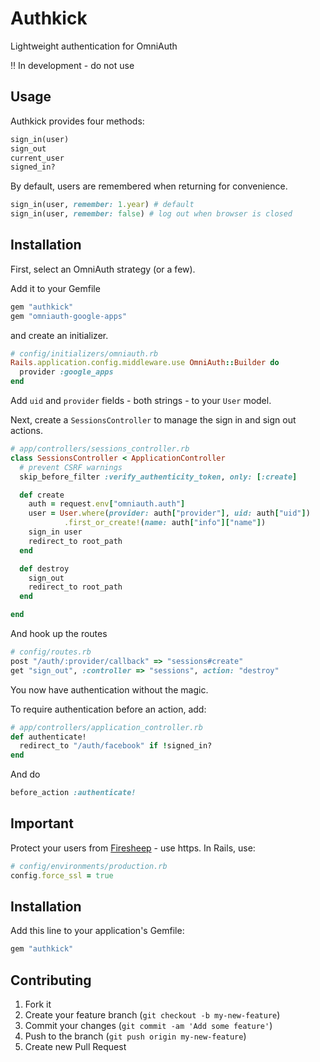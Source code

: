 # Authkick

Lightweight authentication for OmniAuth

:bangbang: In development - do not use

## Usage

Authkick provides four methods:

```ruby
sign_in(user)
sign_out
current_user
signed_in?
```

By default, users are remembered when returning for convenience.

```ruby
sign_in(user, remember: 1.year) # default
sign_in(user, remember: false) # log out when browser is closed
```

## Installation

First, select an OmniAuth strategy (or a few).

Add it to your Gemfile

```ruby
gem "authkick"
gem "omniauth-google-apps"
```

and create an initializer.

```ruby
# config/initializers/omniauth.rb
Rails.application.config.middleware.use OmniAuth::Builder do
  provider :google_apps
end
```

Add `uid` and `provider` fields - both strings - to your `User` model.

Next, create a `SessionsController` to manage the sign in and sign out actions.

```ruby
# app/controllers/sessions_controller.rb
class SessionsController < ApplicationController
  # prevent CSRF warnings
  skip_before_filter :verify_authenticity_token, only: [:create]

  def create
    auth = request.env["omniauth.auth"]
    user = User.where(provider: auth["provider"], uid: auth["uid"])
            .first_or_create!(name: auth["info"]["name"])
    sign_in user
    redirect_to root_path
  end

  def destroy
    sign_out
    redirect_to root_path
  end

end
```

And hook up the routes

```ruby
# config/routes.rb
post "/auth/:provider/callback" => "sessions#create"
get "sign_out", :controller => "sessions", action: "destroy"
```

You now have authentication without the magic.

To require authentication before an action, add:

```ruby
# app/controllers/application_controller.rb
def authenticate!
  redirect_to "/auth/facebook" if !signed_in?
end
```

And do

```ruby
before_action :authenticate!
```

## Important

Protect your users from [Firesheep](http://en.wikipedia.org/wiki/Firesheep) - use https. In Rails, use:

```ruby
# config/environments/production.rb
config.force_ssl = true
```

## Installation

Add this line to your application's Gemfile:

```ruby
gem "authkick"
```

## Contributing

1. Fork it
2. Create your feature branch (`git checkout -b my-new-feature`)
3. Commit your changes (`git commit -am 'Add some feature'`)
4. Push to the branch (`git push origin my-new-feature`)
5. Create new Pull Request
